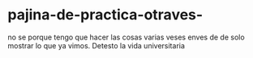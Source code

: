 # pajina-de-practica-otraves-
no se porque tengo que hacer las cosas varias veses enves de de solo mostrar lo que ya vimos. Detesto la vida universitaria
